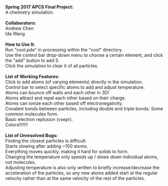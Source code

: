 <html>
  <strong>Spring 2017 APCS Final Project:</strong><br>
  A chemistry simulation.<br>
  <br>
  <strong>Collaborators:</strong><br>
  Andrew Chen<br>
  Ida Wang<br>
  <br>
  <strong>How to Use It:</strong><br>
  Run "cool.pde" in processing within the "cool" directory.<br>
  Use the control bar drop-down menu to choose a certain element, and click the "add" button to add 5.<br>
  Click the simulation to clear it of all particles.<br>
  <br>
  <strong>List of Working Features:</strong><br>
  Click to add atoms (of varying elements) directly in the simulation.<br>
  Control bar to select specific atoms to add and adjust temperature.<br>
  Atoms can bounce off walls and each other in 3D!<br>
  Atoms attract and repel each other based on their charge.<br>
  Atoms can ionize each other based off electronegativity.<br>
  Covalent bonds between particles, including double and triple bonds. Some common molecules form.<br>
  Basic electron replusion (vsepr).<br>
  Colors!!!!!!!<br>
  <br>
  <strong>List of Unresolved Bugs:</strong><br>
  Finding the closest particles is difficult.<br>
  Starts slowing after adding ~100 atoms.<br>
  Everything moves quickly, making it hard for solids to form.<br>
  Changing the temperature only speeds up / slows down individual atoms, not molecules.<br>
  Adjusting temperature is also only written to briefly increase/decrease the acceleration of the particles, so any new atoms added start at the regular velocity rather than at the same velocity of the rest of the particles.<br>
</html>

